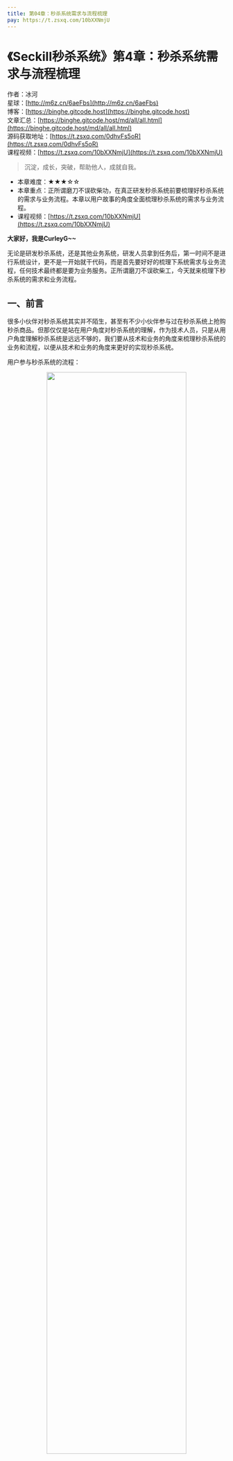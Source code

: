 ```yaml
---
title: 第04章：秒杀系统需求与流程梳理
pay: https://t.zsxq.com/10bXXNmjU
---
```


# 《Seckill秒杀系统》第4章：秒杀系统需求与流程梳理

作者：冰河
<br/>星球：[http://m6z.cn/6aeFbs](http://m6z.cn/6aeFbs)
<br/>博客：[https://binghe.gitcode.host](https://binghe.gitcode.host)
<br/>文章汇总：[https://binghe.gitcode.host/md/all/all.html](https://binghe.gitcode.host/md/all/all.html)
<br/>源码获取地址：[https://t.zsxq.com/0dhvFs5oR](https://t.zsxq.com/0dhvFs5oR)
<br/>课程视频：[https://t.zsxq.com/10bXXNmjU](https://t.zsxq.com/10bXXNmjU)

> 沉淀，成长，突破，帮助他人，成就自我。

* 本章难度：★★★☆☆
* 本章重点：正所谓磨刀不误砍柴功，在真正研发秒杀系统前要梳理好秒杀系统的需求与业务流程。本章以用户故事的角度全面梳理秒杀系统的需求与业务流程。
* 课程视频：[https://t.zsxq.com/10bXXNmjU](https://t.zsxq.com/10bXXNmjU)

**大家好，我是CurleyG~~**

无论是研发秒杀系统，还是其他业务系统，研发人员拿到任务后，第一时间不是进行系统设计，更不是一开始就干代码，而是首先要好好的梳理下系统需求与业务流程，任何技术最终都是要为业务服务。正所谓磨刀不误砍柴工，今天就来梳理下秒杀系统的需求和业务流程。

## 一、前言

很多小伙伴对秒杀系统其实并不陌生，甚至有不少小伙伴参与过在秒杀系统上抢购秒杀商品。但那仅仅是站在用户角度对秒杀系统的理解，作为技术人员，只是从用户角度理解秒杀系统是远远不够的，我们要从技术和业务的角度来梳理秒杀系统的业务和流程，以便从技术和业务的角度来更好的实现秒杀系统。

用户参与秒杀系统的流程：

<div align="center">
    <img src="https://binghe.gitcode.host/images/project/seckill/scekill-2023-05-08-004.png?raw=true" width="80%">
    <br/>
</div>

## 二、本章诉求

技术人员或者研发人员拿到研发系统的任务时，如果不先去梳理需求和业务流程，一上来就开干代码，大部分情况下会遇到这样的问题，系统研发到中途时，突然卡住了，不知道如何往下进行了，或者研发到中途时，发现自己理解的需求有偏差，再回过头来梳理需求和业务流程，发现自己写的功能不符合需求，又要推倒重来。最终做了很多无用功，浪费时间和精力。

本章，从技术人员的角度梳理下秒杀系统的需求和业务流程。

## 三、需求描述

某天正要下班时，你哼着小曲儿正在收拾自己的工位，心想着马上就能跟自己心仪的女生去约会了，心里正在想象着约会的场景，心里万般高兴，就等时间到下班准点时，你就会飞速跑出公司去接你心仪的女生。

然而，正在你收拾工位的时候，突然你隐约觉得背后貌似有人正在向你走来，你心里顿感不妙：难道又是他？你用余光扫了一眼，“卧槽，果然是他”，没错，就是公司的产品经理阿坑。

“小王啊，咱们老大提了一个紧急的需求，要研发一个秒杀系统，下月端午节的时候，可以让用户在系统中秒杀粽子，中秋节可以秒杀月饼，双11秒杀特价商品，由于时间紧急，咱俩先简单讨论下系统的需求”。你还没用正眼看阿坑，他就已经开口对你说出了这句话。

“说完了吗？还有其他的需求吗？”

“老大说了，最好是在下月初上线，上线后要压测，要预热”。

作为职场经验丰富的研发人员，尽管你心里有一万个“草泥马”在奔腾，你都要保持足够的淡定。即使你听完阿坑的话，特别想说出“滚”这个字，但是你也必须要淡定的接受。你也知道对于这样的需求来说，一两句话是说不清楚的。于是你先跟你要约会的女生打了个电话：“喂，不好意思啊，公司临时有点事情，晚点接你啊”，电话那头传来声音：“好，正好我也有点事情要处理”。

于是，你便和产品经理开始梳理秒杀系统的需求，经过半个多小时的梳理，你跟产品经理初步确定了秒杀系统的需求，于是你画了如图4-1所示的脑图。

<div align="center">
    <img src="https://binghe.gitcode.host/images/project/seckill/scekill-2023-05-08-001.png?raw=true" width="80%">
    <br/>
</div>

## 查看完整文章

加入[冰河技术](http://m6z.cn/6aeFbs)知识星球，解锁完整技术文章与完整代码
